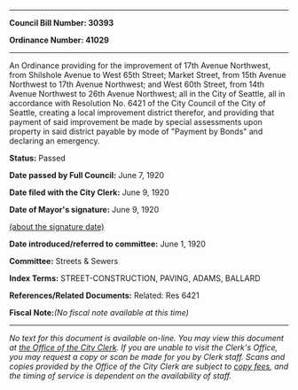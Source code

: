 

********

**Council Bill Number: 30393**
   
**Ordinance Number: 41029**
********

 An Ordinance providing for the improvement of 17th Avenue Northwest, from Shilshole Avenue to West 65th Street; Market Street, from 15th Avenue Northwest to 17th Avenue Northwest; and West 60th Street, from 14th Avenue Northwest to 26th Avenue Northwest; all in the City of Seattle, all in accordance with Resolution No. 6421 of the City Council of the City of Seattle, creating a local improvement district therefor, and providing that payment of said improvement be made by special assessments upon property in said district payable by mode of "Payment by Bonds" and declaring an emergency.

**Status:** Passed
   
**Date passed by Full Council:** June 7, 1920
   
**Date filed with the City Clerk:** June 9, 1920
   
**Date of Mayor's signature:** June 9, 1920
   
[(about the signature date)](/~public/approvaldate.htm)
   
   
   
**Date introduced/referred to committee:** June 1, 1920
   
**Committee:** Streets & Sewers
   
   
**Index Terms:** STREET-CONSTRUCTION, PAVING, ADAMS, BALLARD

**References/Related Documents:** Related: Res 6421

**Fiscal Note:**_(No fiscal note available at this time)_
********

_No text for this document is available on-line. You may view this document at [the Office of the City Clerk](http://www.seattle.gov/leg/clerk/contactUs.htm). If you are unable to visit the Clerk's Office, you may request a copy or scan be made for you by Clerk staff. Scans and copies provided by the Office of the City Clerk are subject to [copy fees](http://clerk.seattle.gov/~public/clerkfees.htm), and the timing of service is dependent on the availability of staff._

